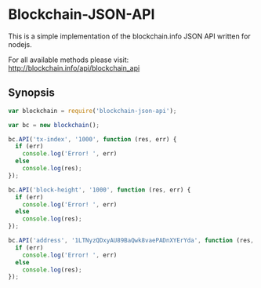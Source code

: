 Blockchain-JSON-API
===================

This is a simple implementation of the blockchain.info JSON API written for nodejs.

For all available methods please visit: http://blockchain.info/api/blockchain_api

## Synopsis


``` javascript
var blockchain = require('blockchain-json-api');

var bc = new blockchain();

bc.API('tx-index', '1000', function (res, err) {
  if (err)
    console.log('Error! ', err)
  else
    console.log(res);  
});

bc.API('block-height', '1000', function (res, err) {
  if (err)
    console.log('Error! ', err)
  else
    console.log(res);
});

bc.API('address', '1LTNyzQDxyAU89BaQwk8vaePADnXYErYda', function (res, err) {
  if (err)
    console.log('Error! ', err)
  else
    console.log(res);
});

```

